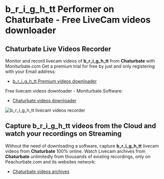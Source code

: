 # b_r_i_g_h_tt Performer on Chaturbate - Free LiveCam videos downloader

## Chaturbate Live Videos Recorder

Monitor and record livecam videos of **b_r_i_g_h_tt** from **Chaturbate** with Moniturbate.com
Get a premium trial for free by just and only registering with your Email address:
* [b_r_i_g_h_tt Premium videos downloader](https://moniturbate.com/request-demo-licence-key.html)

Free livecam videos downloader - Moniturbate Software:
* [Chaturbate videos downloader](https://moniturbate.com/moniturbate-download-software.html)

![b_r_i_g_h_tt livecam videos recorder](https://peachurnet.com/templates/moniturbate-software.png)


## Capture b_r_i_g_h_tt videos from the Cloud and watch your recordings on Streaming

Without the need of downloading a software, capture **b_r_i_g_h_tt** livecam videos from **Chaturbate** 100% online.
Watch Livecam archives from **Chaturbate** unlimitedly from thousands of existing recordings, only on Peachurbate.com and its websites network:
* [Chaturbate videos archives](https://peachurnet.com/)